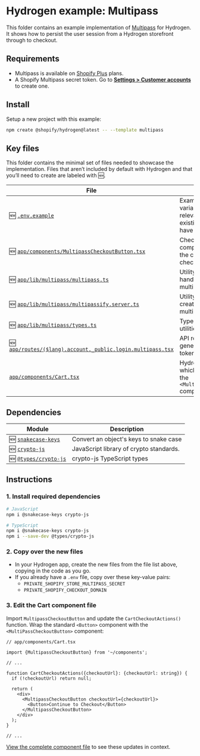 # Hydrogen example: Multipass

This folder contains an example implementation of [Multipass](https://shopify.dev/docs/api/multipass) for Hydrogen. It shows how to persist
the user session from a Hydrogen storefront through to checkout.

## Requirements

- Multipass is available on [Shopify Plus](https://www.shopify.com/plus) plans.
- A Shopify Multipass secret token. Go to [**Settings > Customer accounts**](https://www.shopify.com/admin/settings/customer_accounts) to create one.

## Install

Setup a new project with this example:

```bash
npm create @shopify/hydrogen@latest -- --template multipass
```

## Key files

This folder contains the minimal set of files needed to showcase the implementation.
Files that aren’t included by default with Hydrogen and that you’ll need to
create are labeled with 🆕.

| File                                                                                                                    | Description                                                                                                   |
| ----------------------------------------------------------------------------------------------------------------------- | ------------------------------------------------------------------------------------------------------------- |
| 🆕 [`.env.example`](.env.example)                                                                                       | Example environment variable file. Copy the relevant variables to your existing `.env` file, if you have one. |
| 🆕 [`app/components/MultipassCheckoutButton.tsx`](app/components/MultipassCheckoutButton.tsx)                           | Checkout button component that passes the customer session to checkout.                                       |
| 🆕 [`app/lib/multipass/multipass.ts`](app/lib/multipass/multipass.ts)                                                   | Utility function that handles getting a multipass URL and token.                                              |
| 🆕 [`app/lib/multipass/multipassify.server.ts`](app/lib/multipass/multipassify.server.ts)                               | Utility that handles creating and parse multipass tokens.                                                     |
| 🆕 [`app/lib/multipass/types.ts`](app/lib/multipass/types.ts)                                                           | Types for multipass utilities.                                                                                |
| 🆕 [`app/routes/($lang).account._public.login.multipass.tsx`](<app/routes/($lang).account._public.login.multipass.tsx>) | API route that returns generated multipass tokens.                                                            |
| [`app/components/Cart.tsx`](app/components/Cart.tsx)                                                                    | Hydrogen cart component, which gets updated to add the `<MultipassCheckoutButton>` component.                 |

## Dependencies

| Module                                                                  | Description                             |
| ----------------------------------------------------------------------- | --------------------------------------- |
| 🆕 [`snakecase-keys`](https://www.npmjs.com/package/snakecase-keys)     | Convert an object's keys to snake case  |
| 🆕 [`crypto-js`](https://www.npmjs.com/package/crypto-js)               | JavaScript library of crypto standards. |
| 🆕 [`@types/crypto-js`](https://www.npmjs.com/package/@types/crypto-js) | crypto-js TypeScript types              |

## Instructions

### 1. Install required dependencies

```bash
# JavaScript
npm i @snakecase-keys crypto-js

# TypeScript
npm i @snakecase-keys crypto-js
npm i --save-dev @types/crypto-js
```

### 2. Copy over the new files

- In your Hydrogen app, create the new files from the file list above, copying in the code as you go.
- If you already have a `.env` file, copy over these key-value pairs:
  - `PRIVATE_SHOPIFY_STORE_MULTIPASS_SECRET`
  - `PRIVATE_SHOPIFY_CHECKOUT_DOMAIN`

### 3. Edit the Cart component file

Import `MultipassCheckoutButton` and update the `CartCheckoutActions()` function. Wrap the standard `<Button>` component with the `<MultiPassCheckoutButton>` component:

```tsx
// app/components/Cart.tsx

import {MultipassCheckoutButton} from '~/components';

// ...

function CartCheckoutActions({checkoutUrl}: {checkoutUrl: string}) {
  if (!checkoutUrl) return null;

  return (
    <div>
      <MultipassCheckoutButton checkoutUrl={checkoutUrl}>
        <Button>Continue to Checkout</Button>
      </MultipassCheckoutButton>
    </div>
  );
}

// ...
```

[View the complete component file](app/components/Cart.tsx) to see these updates in context.
